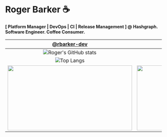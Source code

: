# Roger Barker ☕ 

**[ Platform Manager | DevOps | CI | Release Management ] @ Hashgraph. Software Engineer. Coffee Consumer.**

| [@rbarker-dev](https://github.com/rbarker-dev) | [@DJ-BBot ](https://github.com/DJ-BBot) |
| :--------: | :------: |
| ![Roger's GitHub stats](https://github-readme-stats.vercel.app/api?username=rbarker-dev&show_icons=true&theme=react) | ![Roger's GitHub stats](https://github-readme-stats.vercel.app/api?username=DJ-BBot&show_icons=true&theme=github_dark_dimmed) |
| ![Top Langs](https://github-readme-stats.vercel.app/api/top-langs/?username=rbarker-dev&show_icons=true&theme=react) | ![Top Langs](https://github-readme-stats.vercel.app/api/top-langs/?username=DJ-BBot&show_icons=true&theme=github_dark_dimmed) |
| <img src="https://github-readme-streak-stats.herokuapp.com/?user=rbarker-dev&theme=react&hide_border=false" height="210" width="400"> | <img src="https://github-readme-streak-stats.herokuapp.com/?user=DJ-BBot&theme=github_dark_dimmed&hide_border=false" height="210" width="400"> |


<!--
**rbarker-dev/rbarker-dev** is a ✨ _special_ ✨ repository because its `README.md` (this file) appears on your GitHub profile.

Here are some ideas to get you started:

- 🔭 I’m currently working on ...
- 🌱 I’m currently learning ...
- 👯 I’m looking to collaborate on ...
- 🤔 I’m looking for help with ...
- 💬 Ask me about ...
- 📫 How to reach me: ...
- 😄 Pronouns: ...
- ⚡ Fun fact: ...
-->
